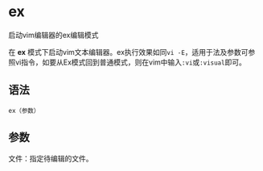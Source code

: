 ex
===

启动vim编辑器的ex编辑模式


在 **ex** 模式下启动vim文本编辑器。ex执行效果如同`vi -E`，适用于法及参数可参照vi指令，如要从Ex模式回到普通模式，则在vim中输入`:vi`或`:visual`即可。

##  语法

```
ex（参数）
```

##  参数

文件：指定待编辑的文件。


